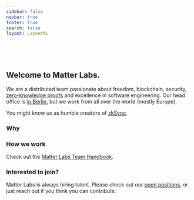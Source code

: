 ```yaml
---
sidebar: false
navbar: true
footer: true
search: false
layout: LayoutML
---
```


<img :src="$withBase('matter_labs_logo_dark.svg')" width="200px"/>

<br>
<br>
<br>

## Welcome to Matter Labs.

We are a distributed team passionate about freedom, blockchain, security, [zero-knowledge proofs](https://github.com/matter-labs/awesome-zero-knowledge-proofs/) and excellence in software engineering. 
Our head office is [in Berlin](https://www.fullnode.berlin/), but we work from all over the world (mostly Europe). 

You might know us as humble creators of [zkSync](https://twitter.com/zksync).

### Why 

### How we work

Check out the [Matter Labs Team Handbook]().

### Interested to join?

Matter Labs is always hiring talent. Please check out our
[open positions](https://medium.com/matter-labs/software-engineering-jobs-at-matter-labs-c456d01b2a02), or just reach out if you think you can contribute.

<!-- ### Footer

- [Twitter]()
- [Medium]()
- [Telegram]()
- [Contact]()
- [Logos]()
- [Impressum]() -->

